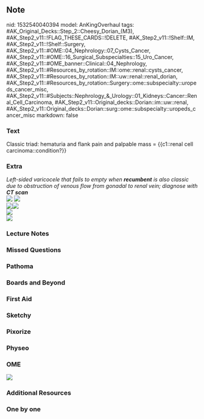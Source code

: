 ## Note
nid: 1532540040394
model: AnKingOverhaul
tags: #AK_Original_Decks::Step_2::Cheesy_Dorian_(M3), #AK_Step2_v11::!FLAG_THESE_CARDS::!DELETE, #AK_Step2_v11::!Shelf::IM, #AK_Step2_v11::!Shelf::Surgery, #AK_Step2_v11::#OME::04_Nephrology::07_Cysts_Cancer, #AK_Step2_v11::#OME::16_Surgical_Subspecialties::15_Uro_Cancer, #AK_Step2_v11::#OME_banner::Clinical::04_Nephrology, #AK_Step2_v11::#Resources_by_rotation::IM::ome::renal::cysts_cancer, #AK_Step2_v11::#Resources_by_rotation::IM::uw::renal::renal_dorian, #AK_Step2_v11::#Resources_by_rotation::Surgery::ome::subspecialty::uropeds_cancer_misc, #AK_Step2_v11::#Subjects::Nephrology_&_Urology::01_Kidneys::Cancer::Renal_Cell_Carcinoma, #AK_Step2_v11::Original_decks::Dorian::im::uw::renal, #AK_Step2_v11::Original_decks::Dorian::surg::ome::subspecialty::uropeds_cancer_misc
markdown: false

### Text
Classic triad: hematuria and flank pain and palpable mass = {{c1::renal cell carcinoma::condition?}}

### Extra
<div>
  <div>
    <div style="display: inline !important;">
      <i>Left-sided varicocele that fails to empty when
      <b>recumbent</b> is also classic due to obstruction of venous
      flow from gonadal to renal vein; diagnose with <b>CT
      scan</b></i>
    </div>
  </div>
</div>
<div>
  <img src="paste-9254997392883713.jpg">
  <div style="display: inline !important;">
    <b><img src="paste-519914381115393.jpg"></b>
  </div>
</div>
<div><i><img src="paste-1408079258189827.jpg"></i><img src=
"paste-1125582079262721.jpg"></div>
<div><img src="paste-783449279430659.jpg"></div>
<div><img src="paste-783556653613059.jpg"></div>

### Lecture Notes


### Missed Questions


### Pathoma


### Boards and Beyond


### First Aid


### Sketchy


### Pixorize


### Physeo


### OME
<div class="ome-widget">
  <a href=
  "https://onlinemeded.org/spa/nephrology?ref=anki"><img src=
  "_OME_AnkiFlashcards_Topic_1.png"></a>
</div>

### Additional Resources


### One by one

